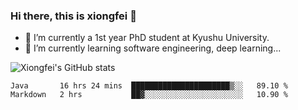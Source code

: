 ### Hi there, this is xiongfei 👋


- 🔭 I’m currently a 1st year PhD student at Kyushu University.
- 🌱 I’m currently learning software engineering, deep learning...

<!--
**Toma62299781/Toma62299781** is a ✨ _special_ ✨ repository because its `README.md` (this file) appears on your GitHub profile.
Here are some ideas to get you started:
-->

![Xiongfei's GitHub stats](https://github-readme-stats.vercel.app/api?username=Toma62299781)

<!--START_SECTION:waka-->
```text
Java       16 hrs 24 mins  ██████████████████████▒░░   89.10 % 
Markdown   2 hrs           ██▓░░░░░░░░░░░░░░░░░░░░░░   10.90 % 
```
<!--END_SECTION:waka-->

